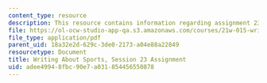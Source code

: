 ```yaml
---
content_type: resource
description: This resource contains information regarding assignment 23.
file: https://ol-ocw-studio-app-qa.s3.amazonaws.com/courses/21w-015-writing-and-rhetoric-writing-about-sports-fall-2013/adee49948fbc90e7a031854456550878_MIT21W_015F13_Assignment23.pdf
file_type: application/pdf
parent_uid: 18a32e2d-629c-3de0-2173-a04e88a22849
resourcetype: Document
title: Writing About Sports, Session 23 Assignment
uid: adee4994-8fbc-90e7-a031-854456550878
---
```

